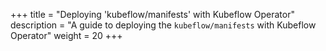 +++
title = "Deploying 'kubeflow/manifests' with Kubeflow Operator"
description = "A guide to deploying the `kubeflow/manifests` with Kubeflow Operator"
weight = 20
+++
